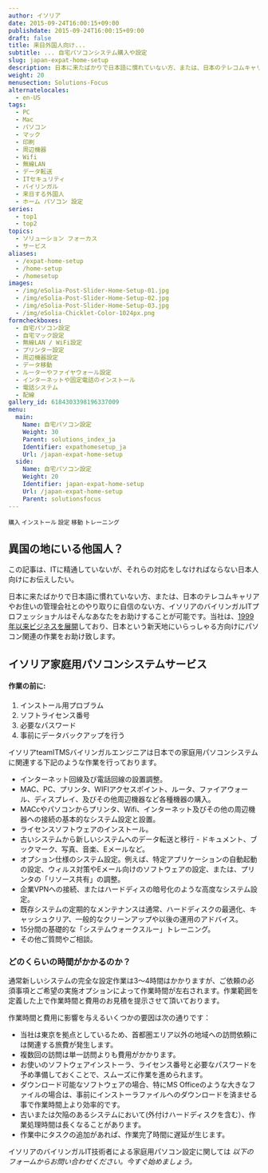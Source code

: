 ```yaml
---
author: イソリア
date: 2015-09-24T16:00:15+09:00
publishdate: 2015-09-24T16:00:15+09:00
draft: false
title: 来日外国人向け...
subtitle: ... 自宅パソコンシステム購入や設定
slug: japan-expat-home-setup
description: 日本に来たばかりで日本語に慣れていない方、または、日本のテレコムキャリアやお住いの管理会社とのやり取りに自信のない方、イソリアのバイリンガルITプロフェッショナルはそんなあなたをお助けすることが可能です。
weight: 20
menusection: Solutions-Focus
alternatelocales:
  - en-US
tags:
  - PC
  - Mac
  - パソコン
  - マック
  - 印刷
  - 周辺機器
  - Wifi
  - 無線LAN
  - データ転送
  - ITセキュリティ
  - バイリンガル
  - 来日する外国人
  - ホーム パソコン 設定
series:
  - top1
  - top2
topics:
  - ソリューション フォーカス
  - サービス
aliases:
  - /expat-home-setup
  - /home-setup
  - /homesetup
images:
  - /img/eSolia-Post-Slider-Home-Setup-01.jpg
  - /img/eSolia-Post-Slider-Home-Setup-02.jpg
  - /img/eSolia-Post-Slider-Home-Setup-03.jpg
  - /img/eSolia-Chicklet-Color-1024px.png
formcheckboxes:
  - 自宅パソコン設定
  - 自宅マック設定
  - 無線LAN / WiFi設定
  - プリンター設定
  - 周辺機器設定
  - データ移動
  - ルーターやファイヤウォール設定
  - インターネットや固定電話のインストール
  - 電話システム
  - 配線
gallery_id: 6184303398196337009
menu:
  main:
    Name: 自宅パソコン設定
    Weight: 30
    Parent: solutions_index_ja
    Identifier: expathomesetup_ja
    Url: /japan-expat-home-setup
  side:
    Name: 自宅パソコン設定
    Weight: 20
    Identifier: japan-expat-home-setup
    Url: /japan-expat-home-setup
    Parent: solutionsfocus
---
```


<small>
<a class="grey lighten-3 green-text waves-effect waves-light btn">購入</a>
<a class="grey lighten-3 green-text waves-effect waves-light btn">インストール</a>
<a class="grey lighten-3 green-text waves-effect waves-light btn">設定</a>
<a class="grey lighten-3 green-text waves-effect waves-light btn">移動</a>
<a class="grey lighten-3 green-text waves-effect waves-light btn">トレーニング</a>
</small>

## 異国の地にいる他国人？

この記事は、ITに精通していないが、それらの対応をしなければならない日本人向けにお伝えしたい。

日本に来たばかりで日本語に慣れていない方、または、日本のテレコムキャリアやお住いの管理会社とのやり取りに自信のない方、イソリアのバイリンガルITプロフェッショナルはそんなあなたをお助けすることが可能です。当社は、[1999年以来ビジネスを展開](/about/)しており、日本という新天地にいらっしゃる方向けにパソコン関連の作業をお助け致します。

## イソリア家庭用パソコンシステムサービス

<div class="esolia-card-panel light-blue darken-4 z-depth-1">
  <h4 class="center green-text text-accent-3">作業の前に:</h4>
    <ol>
      <li class="white-text">インストール用プロブラム</li>
      <li class="white-text">ソフトライセンス番号</li>
      <li class="white-text">必要なパスワード</li>
      <li class="white-text">事前にデータバックアップを行う</li>
    </ol>
</div>

イソリアteamITMSバイリンガルエンジニアは日本での家庭用パソコンシステムに関連する下記のような作業を行っております。

* インターネット回線及び電話回線の設置調整。
* MAC、PC、プリンタ、WIFIアクセスポイント、ルータ、ファイアウォール、ディスプレイ、及びその他周辺機器など各種機器の購入。
* MACcやパソコンからプリンタ、Wifi、インターネット及びその他の周辺機器への接続の基本的なシステム設定と設置。
* ライセンスソフトウェアのインストール。
* 古いシステムから新しいシステムへのデータ転送と移行 - ドキュメント、ブックマーク、写真、音楽、Eメールなど。
* オプション仕様のシステム設定。例えば、特定アプリケーションの自動起動の設定、ウィルス対策やEメール向けのソフトウェアの設定、または、プリンタの「リソース共有」の調整。
* 企業VPNへの接続、またはハードディスの暗号化のような高度なシステム設定。  
* 既存システムの定期的なメンテナンスは通常、ハードディスクの最適化、キャッシュクリア、一般的なクリーンアップや以後の運用のアドバイス。
* 15分間の基礎的な「システムウォークスルー」トレーニング。
* その他ご質問やご相談。

### どのくらいの時間がかかるのか？

通常新しいシステムの完全な設定作業は3～4時間はかかりますが、ご依頼の必須事項とご希望の実施オプションによって作業時間が左右されます。作業範囲を定義した上で作業時間と費用のお見積を提示させて頂いております。

作業時間と費用に影響を与えるいくつかの要因は次の通りです：

* 当社は東京を拠点としているため、首都圏エリア以外の地域への訪問依頼には関連する旅費が発生します。
* 複数回の訪問は単一訪問よりも費用がかかります。
* お使いのソフトウェアインストーラ、ライセンス番号と必要なパスワードを予め準備しておくことで、スムーズに作業を進められます。
* ダウンロード可能なソフトウェアの場合、特にMS Officeのような大きなファイルの場合は、事前にインストーラファイルへのダウンロードを済ませる事で作業時間上より効率的です。
* 古いまたは欠陥のあるシステムにおいて(外付けハードディスクを含む）、作業処理時間は長くなることがあります。
* 作業中にタスクの追加があれば、作業完了時間に遅延が生じます。

イソリアのバイリンガルIT技術者による家庭用パソコン設定に関しては _以下のフォームからお問い合わせください。今すぐ始めましょう。_
